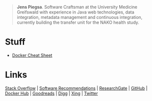 > **Jens Piegsa**. Software Craftsman at the University Medicine Greifswald with experience in Java web technologies, data integration, metadata management and continuous integration, currently building the transfer unit for the NAKO health study.

# Stuff

* [Docker Cheat Sheet](http://docker.jens-piegsa.com/)


# Links

[Stack Overflow](http://stackoverflow.com/users/1725096/jens-piegsa) | [Software Recommendations](http://softwarerecs.stackexchange.com/users/138/jens-piegsa) | [ResearchGate](https://www.researchgate.net/profile/Jens_Piegsa) | [GitHub](https://github.com/JensPiegsa/) | [Docker Hub](https://hub.docker.com/u/piegsaj/) | [Goodreads](https://www.goodreads.com/review/list/30411560-jens?shelf=read&view=covers) | [Digg](http://digg.com/user/d02d88145f224f01bfc6f67c1e43ef31/diggs.rss) | [Xing](https://www.xing.com/profile/Jens_Piegsa) | [Twitter](https://twitter.com/jenspiegsa)
